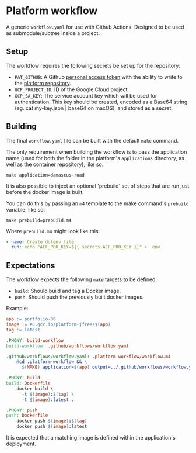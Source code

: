 # Platform workflow

A generic `workflow.yaml` for use with Github Actions. Designed to be used as submodule/subtree inside a project.

## Setup

The workflow requires the following secrets be set up for the repository:

- `PAT_GITHUB`: A Github [personal access token](https://github.com/settings/tokens) with the ability to write to the [platform repository](https://github.com/jayfreestone/platform).
- `GCP_PROJECT_ID`: ID of the Google Cloud project.
- `GCP_SA_KEY`: The service account key which will be used for authentication. This key should be created, encoded as a Base64 string (eg. cat my-key.json | base64 on macOS), and stored as a secret.

## Building

The final `workflow.yaml` file can be built with the default `make` command.

The only requirement when building the workflow is to pass the application name (used for both the folder in the platform's `applications` directory, as well as the container repository), like so:

```
make application=damascus-road
```

It is also possible to inject an optional 'prebuild' set of steps that are run just before the docker image is built.

You can do this by passing an `m4` template to the make command's `prebuild` variable, like so:

```
make prebuild=prebuild.m4
```

Where `prebuild.m4` might look like this:

```yaml
- name: Create dotenv file
  run: echo "ACF_PRO_KEY=${{ secrets.ACF_PRO_KEY }}" > .env
```

## Expectations

The workflow expects the following `make` targets to be defined:

- `build`: Should build and tag a Docker image.
- `push`: Should push the previously built docker images.

Example:

```makefile
app := portfolio-06
image := eu.gcr.io/platform-jfree/$(app)
tag := latest

.PHONY: build-workflow
build-workflow: .github/workflows/workflow.yaml

.github/workflows/workflow.yaml: .platform-workflow/workflow.m4
	@cd .platform-workflow && \
	  $(MAKE) application=${app} output=../.github/workflows/workflow.yaml

.PHONY: build
build: Dockerfile
	docker build \
	  -t $(image):$(tag) \
	  -t $(image):latest .

.PHONY: push
push: Dockerfile
	docker push $(image):$(tag)
	docker push $(image):latest
```

It is expected that a matching image is defined within the application's deployment.
